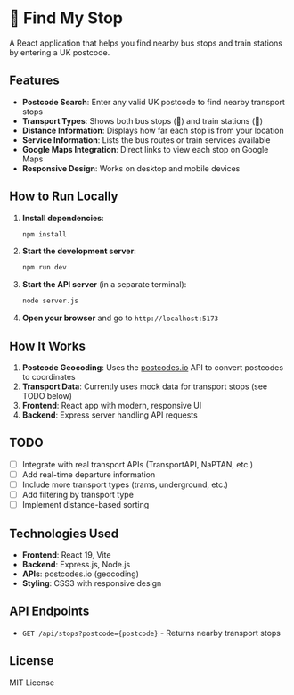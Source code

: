 # 🚌 Find My Stop

A React application that helps you find nearby bus stops and train stations by entering a UK postcode.

## Features

- **Postcode Search**: Enter any valid UK postcode to find nearby transport stops
- **Transport Types**: Shows both bus stops (🚌) and train stations (🚆)
- **Distance Information**: Displays how far each stop is from your location
- **Service Information**: Lists the bus routes or train services available
- **Google Maps Integration**: Direct links to view each stop on Google Maps
- **Responsive Design**: Works on desktop and mobile devices

## How to Run Locally

1. **Install dependencies**:
   ```bash
   npm install
   ```

2. **Start the development server**:
   ```bash
   npm run dev
   ```

3. **Start the API server** (in a separate terminal):
   ```bash
   node server.js
   ```

4. **Open your browser** and go to `http://localhost:5173`

## How It Works

1. **Postcode Geocoding**: Uses the [postcodes.io](https://postcodes.io/) API to convert postcodes to coordinates
2. **Transport Data**: Currently uses mock data for transport stops (see TODO below)
3. **Frontend**: React app with modern, responsive UI
4. **Backend**: Express server handling API requests

## TODO

- [ ] Integrate with real transport APIs (TransportAPI, NaPTAN, etc.)
- [ ] Add real-time departure information
- [ ] Include more transport types (trams, underground, etc.)
- [ ] Add filtering by transport type
- [ ] Implement distance-based sorting

## Technologies Used

- **Frontend**: React 19, Vite
- **Backend**: Express.js, Node.js
- **APIs**: postcodes.io (geocoding)
- **Styling**: CSS3 with responsive design

## API Endpoints

- `GET /api/stops?postcode={postcode}` - Returns nearby transport stops

## License

MIT License
